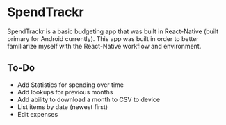 # SpendTrackr

SpendTrackr is a basic budgeting app that was built in React-Native (built primary for Android currently). This app was built in order to better familiarize myself with the React-Native workflow and environment.

## To-Do

- Add Statistics for spending over time
- Add lookups for previous months
- Add ability to download a month to CSV to device
- List items by date (newest first)
- Edit expenses
